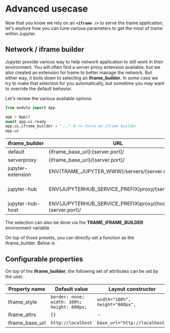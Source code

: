 # Advanced usecase

Now that you know we rely on an __`<iframe />`__ to serve the trame application, let's explore how you can tune various parameters to get the most of trame within Jupyter.

## Network / iframe builder 

Jupyter provide various way to help network application to still work in their environment. You will often find a server proxy extension available, but we also created an extension for trame to better manage the network. But either way, it boils down to selecting an __iframe_builder__. In some case we try to make that selection for you automatically, but sometime you may want to override the default behavior. 

Let's review the various available options

```python
from module import App

app = App()  
await app.ui.ready
app.ui.iframe_builder = "..." # <= force an iframe builder
app.ui
```

| iframe_builder | URL | Default if |
| --- | --- | --- |
| default | {iframe_base_url}:{server.port}/ | Default when nothing is set |
| serverproxy | {iframe_base_url}/{server.port}/ | - |
| jupyter-extension | ENV(TRAME_JUPYTER_WWW)/servers/{server.name}/ | Extension loaded and available |
| jupyter-hub | ENV(JUPYTERHUB_SERVICE_PREFIX)proxy/{server.port}/ | If JUPYTERHUB_SERVICE_PREFIX exist |
| jupyter-hub-host | ENV(JUPYTERHUB_SERVICE_PREFIX)proxy/{host}:{server.port}/ | Never a default |

The selection can also be done via the __TRAME_IFRAME_BUILDER__ environment variable.

On top of those presets, you can directly set a function as the iframe_builder. Below is 

## Configurable properties

On top of the __iframe_builder__, the following set of attributes can be set by the user.

| Property name | Default value | Layout constructor |
| --- | --- | --- |
| iframe_style | `border: none; width: 100%; height: 600px;` | `width="100%", height="600px",` 
| iframe_attrs | `{}` | - |
| iframe_base_url | `http://localhost` | `base_url="http://localhost"` |